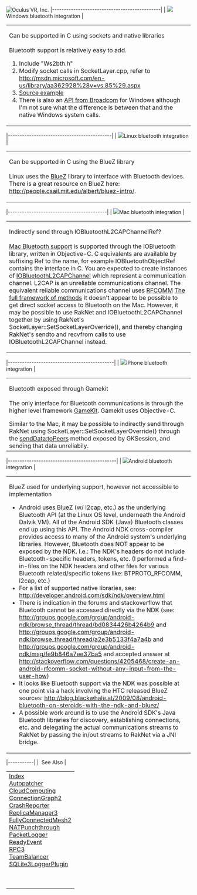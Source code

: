 ![Oculus VR, Inc.](RakNet_Icon_Final-copy.jpg)
|----------------------------------------------|
| ![](spacer.gif)Windows bluetooth integration |

<table>
<colgroup>
<col width="100%" />
</colgroup>
<tbody>
<tr class="odd">
<td align="left"><p><span class="RakNetBlueHeader">Can be supported in C using sockets and native libraries</span><br /><br /> Bluetooth support is relatively easy to add.</p>
<ol>
<li>Include &quot;Ws2bth.h&quot;</li>
<li>Modify socket calls in SocketLayer.cpp, refer to <a href="http://msdn.microsoft.com/en-us/library/aa362928%28v=vs.85%29.aspx">http://msdn.microsoft.com/en-us/library/aa362928%28v=vs.85%29.aspx</a></li>
<li><a href="http://www.winsocketdotnetworkprogramming.com/winsock2programming/winsock2advancedotherprotocol4j.html">Source example</a></li>
<li>There is also an <a href="http://www.broadcom.com/support/bluetooth/sdk.php">API from Broadcom</a> for Windows although I'm not sure what the difference is between that and the native Windows system calls.</li>
</ol></td>
</tr>
</tbody>
</table>

|--------------------------------------------|
| ![](spacer.gif)Linux bluetooth integration |

<table>
<colgroup>
<col width="100%" />
</colgroup>
<tbody>
<tr class="odd">
<td align="left"><p><span class="RakNetBlueHeader">Can be supported in C using the BlueZ library</span><br /><br /> Linux uses the <a href="http://www.bluez.org">BlueZ</a> library to interface with Bluetooth devices. There is a great resource on BlueZ here: <a href="http://people.csail.mit.edu/albert/bluez-intro/" class="uri">http://people.csail.mit.edu/albert/bluez-intro/</a>.</p></td>
</tr>
</tbody>
</table>

|------------------------------------------|
| ![](spacer.gif)Mac bluetooth integration |

<table>
<colgroup>
<col width="100%" />
</colgroup>
<tbody>
<tr class="odd">
<td align="left"><p><span class="RakNetBlueHeader">Indirectly send through IOBluetoothL2CAPChannelRef?</span><br /><br /> <a href="http://developer.apple.com/library/mac/documentation/DeviceDrivers/Conceptual/Bluetooth/Bluetooth.pdf">Mac Bluetooth support</a> is supported through the IOBluetooth library, written in Objective-C. C equivalents are available by suffixing Ref to the name, for example IOBluetoothObjectRef contains the interface in C. You are expected to create instances of <a href="http://developer.apple.com/library/mac/#documentation/DeviceDrivers/Reference/IOBluetooth/IOBluetoothL2CAPChannel_h/Classes/IOBluetoothL2CAPChannel/">IOBluetoothL2CAPChannel</a> which represent a communication channel. L2CAP is an unreliable communications channel. The equivalent reliable communications channel uses <a href="http://developer.apple.com/library/mac/#documentation/DeviceDrivers/Reference/IOBluetooth/IOBluetoothRFCOMMChannel_h/Classes/IOBluetoothRFCOMMChannel/index.html">RFCOMM</a> <a href="http://developer.apple.com/library/mac/#documentation/DeviceDrivers/Reference/IOBluetooth/">The full framework of methods</a> It doesn't appear to be possible to get direct socket access to Bluetooth on the Mac. However, it may be possible to use RakNet and IOBluetoothL2CAPChannel together by using RakNet's SocketLayer::SetSocketLayerOverride(), and thereby changing RakNet's sendto and recvfrom calls to use IOBluetoothL2CAPChannel instead.</p></td>
</tr>
</tbody>
</table>

|---------------------------------------------|
| ![](spacer.gif)iPhone bluetooth integration |

<table>
<colgroup>
<col width="100%" />
</colgroup>
<tbody>
<tr class="odd">
<td align="left"><p><span class="RakNetBlueHeader">Bluetooth exposed through Gamekit</span><br /><br /> The only interface for Bluetooth communications is through the higher level framework <a href="http://developer.apple.com/library/ios/#documentation/NetworkingInternet/Conceptual/GameKit_Guide/Introduction/Introduction.html">GameKit</a>. Gamekit uses Objective-C.</p>
Similar to the Mac, it may be possible to indirectly send through RakNet using SocketLayer::SetSocketLayerOverride() through the <a href="http://developer.apple.com/library/ios/#documentation/GameKit/Reference/GKSession_Class/Reference/Reference.html#//apple_ref/occ/instm/GKSession/sendData:toPeers:withDataMode:error:">sendData:toPeers</a> method exposed by GKSession, and sending that data unreliabily.</td>
</tr>
</tbody>
</table>

|----------------------------------------------|
| ![](spacer.gif)Android bluetooth integration |

<table>
<colgroup>
<col width="100%" />
</colgroup>
<tbody>
<tr class="odd">
<td align="left"><p><span class="RakNetBlueHeader">BlueZ used for underlying support, however not accessible to implementation</span><br /></p>
<ul>
<li>Android uses BlueZ (w/ l2cap, etc.) as the underlying Bluetooth API (at the Linux OS level, underneath the Android Dalvik VM). All of the Android SDK (Java) Bluetooth classes end up using this API. The Android NDK cross-compiler provides access to many of the Android system's underlying libraries. However, Bluetooth does NOT appear to be exposed by the NDK. I.e.: The NDK's headers do not include Bluetooth-specific headers, tokens, etc. (I performed a find-in-files on the NDK headers and other files for various Bluetooth related/specific tokens like: BTPROTO_RFCOMM, l2cap, etc.)</li>
<li>For a list of supported native libraries, see: <a href="http://developer.android.com/sdk/ndk/overview.html" class="uri">http://developer.android.com/sdk/ndk/overview.html</a></li>
<li>There is indication in the forums and stackoverflow that Bluetooth cannot be accessed directly via the NDK (see: <a href="http://groups.google.com/group/android-ndk/browse_thread/thread/bd0834426b4264b9" class="uri">http://groups.google.com/group/android-ndk/browse_thread/thread/bd0834426b4264b9</a> and <a href="http://groups.google.com/group/android-ndk/browse_thread/thread/a2e3b5133f4a7a4b" class="uri">http://groups.google.com/group/android-ndk/browse_thread/thread/a2e3b5133f4a7a4b</a> and <a href="http://groups.google.com/group/android-ndk/msg/fe9b846a7ee37ba5" class="uri">http://groups.google.com/group/android-ndk/msg/fe9b846a7ee37ba5</a> and accepted answer at <a href="http://stackoverflow.com/questions/4205468/create-an-android-rfcomm-socket-without-any-input-from-the-user-how" class="uri">http://stackoverflow.com/questions/4205468/create-an-android-rfcomm-socket-without-any-input-from-the-user-how</a>)</li>
<li>It looks like Bluetooth support via the NDK was possible at one point via a hack involving the HTC released BlueZ sources: <a href="http://blog.blackwhale.at/2009/08/android-bluetooth-on-steroids-with-the-ndk-and-bluez/" class="uri">http://blog.blackwhale.at/2009/08/android-bluetooth-on-steroids-with-the-ndk-and-bluez/</a></li>
<li>A possible work around is to use the Android SDK's Java Bluetooth libraries for discovery, establishing connections, etc. and delegating the actual communications streams to RakNet by passing the in/out streams to RakNet via a JNI bridge.</li>
</ul></td>
</tr>
</tbody>
</table>

|-----------|
|  See Also |

<table>
<colgroup>
<col width="100%" />
</colgroup>
<tbody>
<tr class="odd">
<td align="left"><a href="index.html">Index</a><br /> <a href="autopatcher.html">Autopatcher</a><br /> <a href="cloudcomputing.html">CloudComputing</a><br /> <a href="connectiongraph.html">ConnectionGraph2</a><br /> <a href="crashreporter.html">CrashReporter</a><br /> <a href="replicamanager3.html">ReplicaManager3</a><br /> <a href="fullyconnectedmesh2.html">FullyConnectedMesh2</a><br /> <a href="natpunchthrough.html">NATPunchthrough</a><br /> <a href="packetlogger.html">PacketLogger</a><br /> <a href="readyevent.html">ReadyEvent</a><br /> <a href="RPC3Video.htm">RPC3</a><br /> <a href="teambalancer.html">TeamBalancer</a><br /> <a href="sqlite3loggerplugin.html">SQLite3LoggerPlugin</a>
<p><a href="packetlogger.html"></a><br /></p></td>
</tr>
</tbody>
</table>
